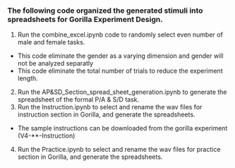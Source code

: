 ### The following code organized the generated stimuli into spreadsheets for Gorilla Experiment Design.
1. Run the combine_excel.ipynb code to randomly select even number of male and female tasks. 
  - This code eliminate the gender as a varying dimension and gender will not be analyzed separatly
  - This code eliminate the total number of trials to reduce the experiment length.
2. Run the AP&SD_Section_spread_sheet_generation.ipynb to generate the spreadsheet of the formal P/A & S/D task.
3. Run the Instruction.ipynb to select and rename the wav files for instruction section in Gorilla, and generate the spreadsheets.
  - The sample instructions can be downloaded from the gorilla experiment (V4-**-Instruction)
4. Run the Practice.ipynb to select and rename the wav files for practice section in Gorilla, and generate the spreadsheets.
